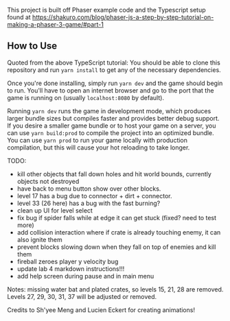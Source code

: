 This project is built off Phaser example code and the Typescript setup found at https://shakuro.com/blog/phaser-js-a-step-by-step-tutorial-on-making-a-phaser-3-game/#part-1

## How to Use

Quoted from the above TypeScript tutorial: You should be able to clone this repository and run `yarn install` to get any of the necessary dependencies.

Once you're done installing, simply run `yarn dev` and the game should begin to run. You'll have to open an internet browser and go to the port that the game is running on (usually `localhost:8080` by default).

Running `yarn dev` runs the game in development mode, which produces larger bundle sizes but compiles faster and provides better debug support. If you desire a smaller game bundle or to host your game on a server, you can use `yarn build:prod` to compile the project into an optimized bundle. You can use `yarn prod` to run your game locally with production compilation, but this will cause your hot reloading to take longer.

TODO:

- kill other objects that fall down holes and hit world bounds, currently objects not destroyed
- have back to menu button show over other blocks.
- level 17 has a bug due to connector + dirt + connector.
- level 33 (26 here) has a bug with the fast burning?
- clean up UI for level select
- fix bug if spider falls while at edge it can get stuck (fixed? need to test more)
- add collision interaction where if crate is already touching enemy, it can also ignite them
- prevent blocks slowing down when they fall on top of enemies and kill them
- fireball zeroes player y velocity bug
- update lab 4 markdown instructions!!!
- add help screen during pause and in main menu

Notes: missing water bat and plated crates, so levels 15, 21, 28 are removed. Levels 27, 29, 30, 31, 37 will be adjusted or removed.

Credits to Sh'yee Meng and Lucien Eckert for creating animations!
